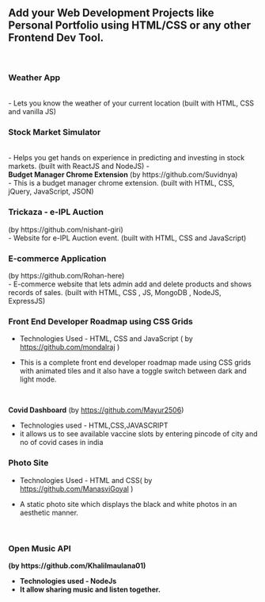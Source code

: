 ## Add your Web Development Projects like Personal Portfolio using HTML/CSS or any other Frontend Dev Tool.

<br>
<b><h3>Weather App</h3></b>
<br>
- Lets you know the weather of your current location (built with HTML, CSS and vanilla JS)

<br>
<b><h3>Stock Market Simulator</h3></b>
<br>
- Helps you get hands on experience in predicting and investing in stock markets. (built with ReactJS and NodeJS)
- <br>
<b>Budget Manager Chrome Extension</b> (by https://github.com/Suvidnya)
<br>
- This is a budget manager chrome extension. (built with HTML, CSS, jQuery, JavaScript, JSON)

<br> 
<b><h3>Trickaza - e-IPL Auction</h3></b> (by https://github.com/nishant-giri)
<br>
- Website for e-IPL Auction event. (built with HTML, CSS and JavaScript)

<br>
<b><h3>E-commerce Application</h3></b> (by https://github.com/Rohan-here)
<br>
- E-commerce website that lets admin add and delete products and shows records of sales. (built with HTML, CSS , JS, MongoDB , NodeJS, ExpressJS)

<br>
<b><h3>Front End Developer Roadmap using CSS Grids</h3></b>

- Technologies Used - HTML, CSS and JavaScript ( by https://github.com/mondalraj )
 
- This is a complete front end developer roadmap made using CSS grids with animated tiles and it also have a toggle switch between dark and light mode.

<br>

<b>Covid Dashboard</b>   (by https://github.com/Mayur2506)
- Technologies used - HTML,CSS,JAVASCRIPT  
- it allows us to see available vaccine slots by entering pincode of city and no of covid cases in india

<b><h3>Photo Site</h3></b>

- Technologies Used - HTML and CSS( by https://github.com/ManasviGoyal )
 
- A static photo site which displays the black and white photos in an aesthetic manner.

<br>
<b><h3>Open Music API</h3><b> (by https://github.com/Khalilmaulana01)

- Technologies used - NodeJs
- It allow sharing music and listen together.


